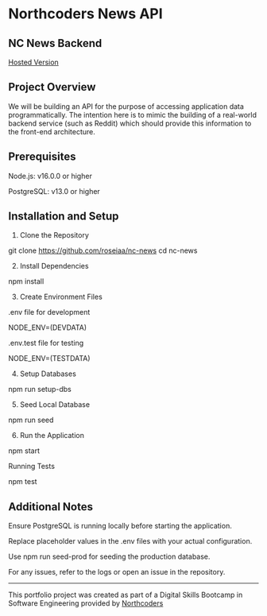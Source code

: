 # Northcoders News API

## NC News Backend

[Hosted Version](https://nc-news-jstr.onrender.com/)


## Project Overview

We will be building an API for the purpose of accessing application data programmatically. The intention here is to mimic the building of a real-world backend service (such as Reddit) which should provide this information to the front-end architecture.


##  Prerequisites

Node.js: v16.0.0 or higher

PostgreSQL: v13.0 or higher

##  Installation and Setup

1. Clone the Repository

git clone https://github.com/roseiaa/nc-news
cd nc-news

2. Install Dependencies

npm install

3. Create Environment Files

.env file for development

NODE_ENV=(DEVDATA)

.env.test file for testing

NODE_ENV=(TESTDATA)

4. Setup Databases

npm run setup-dbs

5. Seed Local Database

npm run seed

6. Run the Application

npm start


Running Tests

npm test

## Additional Notes

Ensure PostgreSQL is running locally before starting the application.

Replace placeholder values in the .env files with your actual configuration.

Use npm run seed-prod for seeding the production database.

For any issues, refer to the logs or open an issue in the repository.



--- 

This portfolio project was created as part of a Digital Skills Bootcamp in Software Engineering provided by [Northcoders](https://northcoders.com/)
